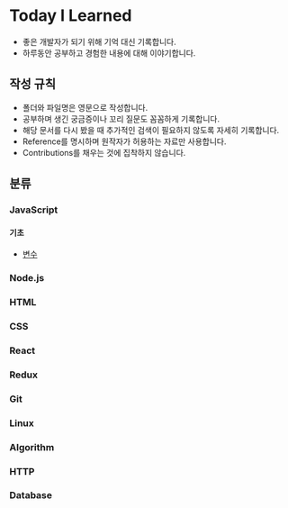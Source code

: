 # Today I Learned

- 좋은 개발자가 되기 위해 기억 대신 기록합니다.
- 하루동안 공부하고 경험한 내용에 대해 이야기합니다.

## 작성 규칙

- 폴더와 파일명은 영문으로 작성합니다.
- 공부하며 생긴 궁금증이나 꼬리 질문도 꼼꼼하게 기록합니다.
- 해당 문서를 다시 봤을 때 추가적인 검색이 필요하지 않도록 자세히 기록합니다.
- Reference를 명시하며 원작자가 허용하는 자료만 사용합니다.
- Contributions를 채우는 것에 집착하지 않습니다.

## 분류

### JavaScript

#### 기초

- [변수]()

### Node.js

### HTML

### CSS

### React

### Redux

### Git

### Linux

### Algorithm

### HTTP

### Database
